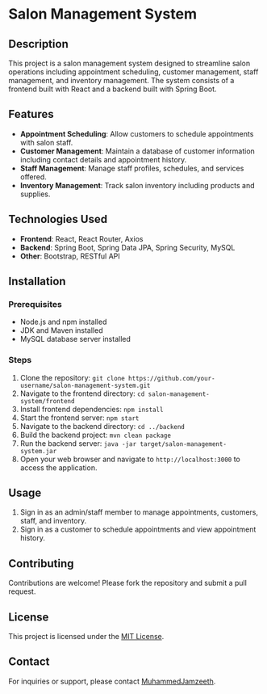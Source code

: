 # Salon Management System

## Description
This project is a salon management system designed to streamline salon operations including appointment scheduling, customer management, staff management, and inventory management. The system consists of a frontend built with React and a backend built with Spring Boot.

## Features
- **Appointment Scheduling**: Allow customers to schedule appointments with salon staff.
- **Customer Management**: Maintain a database of customer information including contact details and appointment history.
- **Staff Management**: Manage staff profiles, schedules, and services offered.
- **Inventory Management**: Track salon inventory including products and supplies.

## Technologies Used
- **Frontend**: React, React Router, Axios
- **Backend**: Spring Boot, Spring Data JPA, Spring Security, MySQL
- **Other**: Bootstrap, RESTful API

## Installation
### Prerequisites
- Node.js and npm installed
- JDK and Maven installed
- MySQL database server installed

### Steps
1. Clone the repository: `git clone https://github.com/your-username/salon-management-system.git`
2. Navigate to the frontend directory: `cd salon-management-system/frontend`
3. Install frontend dependencies: `npm install`
4. Start the frontend server: `npm start`
5. Navigate to the backend directory: `cd ../backend`
6. Build the backend project: `mvn clean package`
7. Run the backend server: `java -jar target/salon-management-system.jar`
8. Open your web browser and navigate to `http://localhost:3000` to access the application.

## Usage
1. Sign in as an admin/staff member to manage appointments, customers, staff, and inventory.
2. Sign in as a customer to schedule appointments and view appointment history.

## Contributing
Contributions are welcome! Please fork the repository and submit a pull request.

## License
This project is licensed under the [MIT License](LICENSE).

## Contact
For inquiries or support, please contact [MuhammedJamzeeth](mailto:mrjamzee002@gmail.com).
